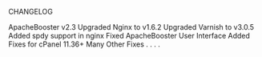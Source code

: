 CHANGELOG

ApacheBooster v2.3
Upgraded Nginx to v1.6.2
Upgraded Varnish to v3.0.5
Added spdy support in nginx
Fixed ApacheBooster User Interface
Added Fixes for cPanel 11.36+
Many Other Fixes . . . .
